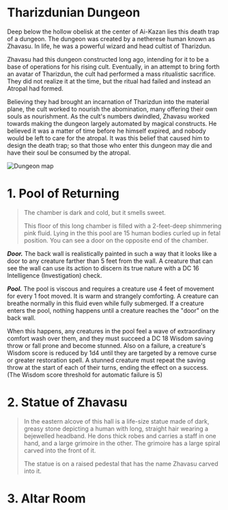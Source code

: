 # Tharizdunian Dungeon

Deep below the hollow obelisk at the center of Ai-Kazan lies this death trap of a dungeon. The dungeon was created by a netherese human known as Zhavasu. In life, he was a powerful wizard and head cultist of Tharizdun.

Zhavasu had this dungeon constructed long ago, intending for it to be a base of operations for his rising cult. Eventually, in an attempt to bring forth an avatar of Tharizdun, the cult had performed a mass ritualistic sacrifice. They did not realize it at the time, but the ritual had failed and instead an Atropal had formed.

Believing they had brought an incarnation of Tharizdun into the material plane, the cult worked to nourish the abomination, many offering their own souls as nourishment. As the cult's numbers dwindled, Zhavasu worked towards making the dungeon largely automated by magical constructs. He believed it was a matter of time before he himself expired, and nobody would be left to care for the atropal. It was this belief that caused him to design the death trap; so that those who enter this dungeon may die and have their soul be consumed by the atropal.

![Dungeon map](https://raw.githubusercontent.com/ZuishinGit/homebrew/master/Images/My%20Maps/map_71x47.png)

# 1. Pool of Returning
> The chamber is dark and cold, but it smells sweet.
> 
> This floor of this long chamber is filled with a 2-feet-deep shimmering pink fluid. Lying in the this pool are 15 human bodies curled up in fetal position. You can see a door on the opposite end of the chamber.

***Door.*** The back wall is realistically painted in such a way that it looks like a door to any creature farther than 5 feet from the wall. A creature that can see the wall can use its action to discern its true nature with a DC 16 Intelligence (Investigation) check.

***Pool.*** The pool is viscous and requires a creature use 4 feet of movement for every 1 foot moved. It is warm and strangely comforting. A creature can breathe normally in this fluid even while fully submerged. If a creature enters the pool, nothing happens until a creature reaches the "door" on the back wall. 

When this happens, any creatures in the pool feel a wave of extraordinary comfort wash over them, and they must succeed a DC 18 Wisdom saving throw or fall prone and become stunned. Also on a failure, a creature's Wisdom score is reduced by 1d4 until they are targeted by a remove curse or greater restoration spell. A stunned creature must repeat the saving throw at the start of each of their turns, ending the effect on a success. (The Wisdom score threshold for automatic failure is 5)

# 2. Statue of Zhavasu

>In the eastern alcove of this hall is a life-size statue made of dark, greasy stone depicting a human with long, straight hair wearing a bejewelled headband. He dons thick robes and carries a staff in one hand, and a large grimoire in the other. The grimoire has a large spiral carved into the front of it.
>
>The statue is on a raised pedestal that has the name Zhavasu carved into it.

# 3. Altar Room

